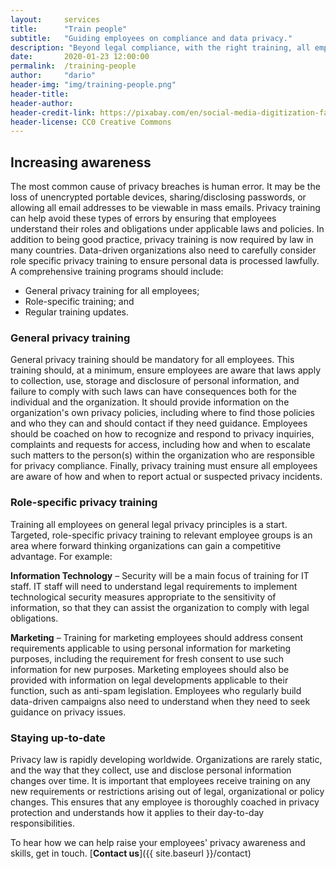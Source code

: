 ```yaml
---
layout:     services
title:      "Train people"
subtitle:   "Guiding employees on compliance and data privacy."
description: "Beyond legal compliance, with the right training, all employees can demonstrate they value privacy, building trust with customers and business partners."
date:       2020-01-23 12:00:00
permalink:  /training-people
author:     "dario"
header-img: "img/training-people.png"
header-title:
header-author:
header-credit-link: https://pixabay.com/en/social-media-digitization-faces-2528410/
header-license: CC0 Creative Commons
---
```


## Increasing awareness
The most common cause of privacy breaches is human error. It may be the loss of unencrypted portable devices, sharing/disclosing passwords, or allowing all email addresses to be viewable in mass emails. Privacy training can help avoid these types of errors by ensuring that employees understand their roles and obligations under applicable laws and policies. In addition to being good practice, privacy training is now required by law in many countries. Data-driven organizations also need to carefully consider role specific privacy training to ensure personal data is processed lawfully. A comprehensive  training programs should include: 

- General privacy training for all employees;
- Role-specific training; and 
- Regular training updates.

### General privacy training  
General privacy training should be mandatory for all employees. This training should, at a minimum, ensure employees are aware that laws apply to collection, use, storage and disclosure of personal information, and failure to comply with such laws can have consequences both for the individual and the organization. It should provide information on the organization's own privacy policies, including where to find those policies and who they can and should contact if they need guidance. Employees should be coached on how to recognize and respond to privacy inquiries, complaints and requests for access, including how and when to escalate such matters to the person(s) within the organization who are responsible for privacy compliance. Finally, privacy training must ensure all employees are aware of how and when to report actual or suspected privacy incidents.


### Role-specific privacy training  
Training all employees on general legal privacy principles is a start. Targeted, role-specific privacy training to relevant employee groups is an area where forward thinking organizations can gain a competitive advantage. For example:

**Information Technology** – Security will be a main focus of training for IT staff. IT staff will need to understand legal requirements to implement technological security measures appropriate to the sensitivity of information, so that they can assist the organization to comply with legal obligations.

**Marketing** – Training for marketing employees should address consent requirements applicable to using personal information for marketing purposes, including the requirement for fresh consent to use such information for new purposes. Marketing employees should also be provided with information on legal developments applicable to their function, such as anti-spam legislation. Employees who regularly build data-driven campaigns also need to understand when they need to seek guidance on privacy issues.


### Staying up-to-date 
Privacy law is rapidly developing worldwide. Organizations are rarely static, and the way that they collect, use and disclose personal information changes over time. It is important that employees receive training on any new requirements or restrictions arising out of legal, organizational or policy changes. This ensures that any employee is thoroughly coached in privacy protection and understands how it applies to their day-to-day responsibilities.

To hear how we can help raise your employees' privacy awareness and skills, get in touch. [**Contact us**]({{ site.baseurl }}/contact)

